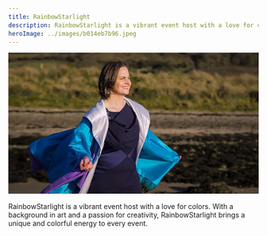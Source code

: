 ```yaml
---
title: RainbowStarlight
description: RainbowStarlight is a vibrant event host with a love for colors.
heroImage: ../images/b014eb7b96.jpeg
---
```


![RainbowStarlight](../images/b014eb7b96.jpeg)

RainbowStarlight is a vibrant event host with a love for colors. With a background in art and a passion for creativity, RainbowStarlight brings a unique and colorful energy to every event.
